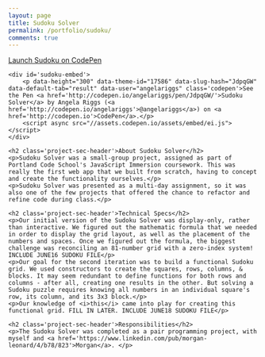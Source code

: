 ```yaml
---
layout: page
title: Sudoku Solver
permalink: /portfolio/sudoku/
comments: true
---
```


<div class='add-pad'>
	<p><a href='http://codepen.io/angelariggs/full/JdpqGW/' target='blank'>Launch Sudoku on CodePen</a></p>

	<div id='sudoku-embed'>
		<p data-height="300" data-theme-id="17586" data-slug-hash="JdpqGW" data-default-tab="result" data-user="angelariggs" class='codepen'>See the Pen <a href='http://codepen.io/angelariggs/pen/JdpqGW/'>Sudoku Solver</a> by Angela Riggs (<a href='http://codepen.io/angelariggs'>@angelariggs</a>) on <a href='http://codepen.io'>CodePen</a>.</p>
		<script async src="//assets.codepen.io/assets/embed/ei.js"></script>
	</div>

	<h2 class='project-sec-header'>About Sudoku Solver</h2>
	<p>Sudoku Solver was a small-group project, assigned as part of Portland Code School's JavaScript Immersion coursework. This was really the first web app that we built from scratch, having to concept and create the functionality ourselves.</p>
	<p>Sudoku Solver was presented as a multi-day assignment, so it was also one of the few projects that offered the chance to refactor and refine code during class.</p>

	<h2 class='project-sec-header'>Technical Specs</h2>
	<p>Our initial version of the Sudoku Solver was display-only, rather than interactive. We figured out the mathematic formula that we needed in order to display the grid layout, as well as the placement of the numbers and spaces. Once we figured out the formula, the biggest challenge was reconciling an 81-number grid with a zero-index system! INCLUDE JUNE16 SUDOKU FILE</p>
	<p>Our goal for the second iteration was to build a functional Sudoku grid. We used constructors to create the squares, rows, columns, & blocks. It may seem redundant to define functions for both rows and columns - after all, creating one results in the other. But solving a Sudoku puzzle requires knowing all numbers in an individual square's row, its column, and its 3x3 block.</p>
	<p>Our knowledge of <i>this</i> came into play for creating this functional grid. FILL IN LATER. INCLUDE JUNE18 SUDOKU FILE</p>

	<h2 class='project-sec-header'>Responsibilities</h2>
	<p>The Sudoku Solver was completed as a pair programming project, with myself and <a href='https://www.linkedin.com/pub/morgan-leonard/4/b78/823'>Morgan</a>. </p>
</div>